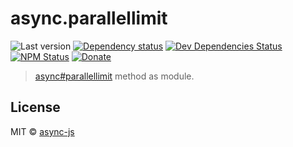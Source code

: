 # async.parallellimit

![Last version](https://img.shields.io/github/tag/async-js/async.parallellimit.svg?style=flat-square)
[![Dependency status](http://img.shields.io/david/async-js/async.parallellimit.svg?style=flat-square)](https://david-dm.org/async-js/async.parallellimit)
[![Dev Dependencies Status](http://img.shields.io/david/dev/async-js/async.parallellimit.svg?style=flat-square)](https://david-dm.org/async-js/async.parallellimit#info=devDependencies)
[![NPM Status](http://img.shields.io/npm/dm/async.parallellimit.svg?style=flat-square)](https://www.npmjs.org/package/async.parallellimit)
[![Donate](https://img.shields.io/badge/donate-paypal-blue.svg?style=flat-square)](https://paypal.me/kikobeats)

> [async#parallellimit](https://github.com/async-js/async#async.parallellimit) method as module.

## License

MIT © [async-js](https://github.com/async-js)
